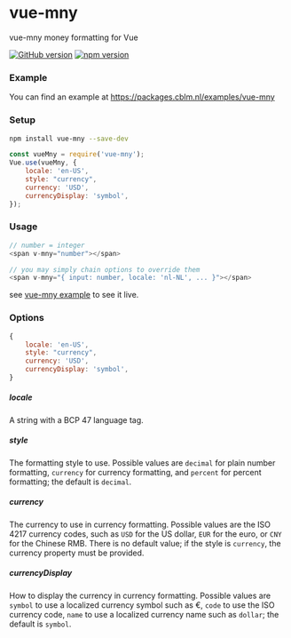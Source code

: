 # vue-mny
vue-mny  money formatting for Vue

[![GitHub version](https://badge.fury.io/gh/casbloem%2Fvue-mny.svg)](https://badge.fury.io/gh/casbloem%2Fvue-mny)
[![npm version](https://badge.fury.io/js/vue-mny.svg)](https://badge.fury.io/js/vue-mny)

### Example
You can find an example at https://packages.cblm.nl/examples/vue-mny


### Setup
```bash
npm install vue-mny --save-dev
```

```javascript
const vueMny = require('vue-mny');
Vue.use(vueMny, {
    locale: 'en-US',
    style: "currency",
    currency: 'USD',
    currencyDisplay: 'symbol',
});
```

### Usage
```javascript
// number = integer
<span v-mny="number"></span>

// you may simply chain options to override them
<span v-mny="{ input: number, locale: 'nl-NL', ... }"></span>
```

see [vue-mny example](https://packages.cblm.nl/examples/vue-mny) to see it live.



### Options
```javascript
{
    locale: 'en-US',
    style: "currency",
    currency: 'USD',
    currencyDisplay: 'symbol',
}
```


##### locale
A string with a BCP 47 language tag.

##### style
The formatting style to use. Possible values are `decimal` for plain number formatting, `currency` for currency formatting, and `percent` for percent formatting; the default is `decimal`.

##### currency
The currency to use in currency formatting. Possible values are the ISO 4217 currency codes, such as `USD` for the US dollar, `EUR` for the euro, or `CNY` for the Chinese RMB. There is no default value; if the style is `currency`, the currency property must be provided.

##### currencyDisplay
How to display the currency in currency formatting. Possible values are `symbol` to use a localized currency symbol such as €, `code` to use the ISO currency code, `name` to use a localized currency name such as `dollar`; the default is `symbol`.




